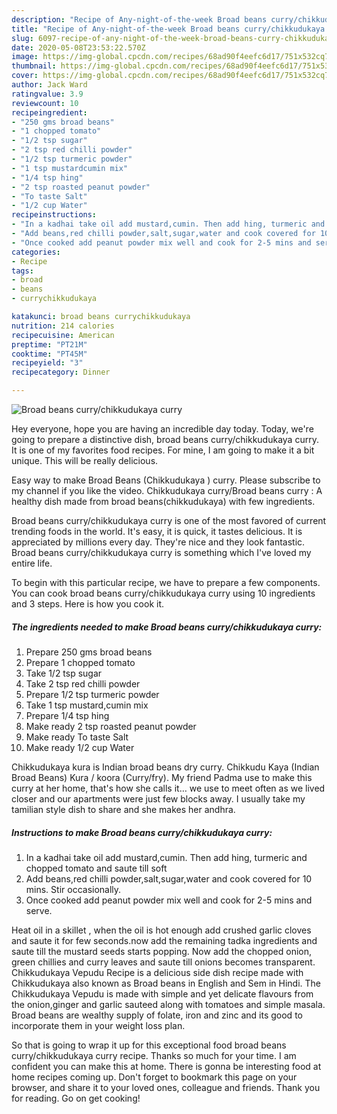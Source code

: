```yaml
---
description: "Recipe of Any-night-of-the-week Broad beans curry/chikkudukaya curry"
title: "Recipe of Any-night-of-the-week Broad beans curry/chikkudukaya curry"
slug: 6097-recipe-of-any-night-of-the-week-broad-beans-curry-chikkudukaya-curry
date: 2020-05-08T23:53:22.570Z
image: https://img-global.cpcdn.com/recipes/68ad90f4eefc6d17/751x532cq70/broad-beans-currychikkudukaya-curry-recipe-main-photo.jpg
thumbnail: https://img-global.cpcdn.com/recipes/68ad90f4eefc6d17/751x532cq70/broad-beans-currychikkudukaya-curry-recipe-main-photo.jpg
cover: https://img-global.cpcdn.com/recipes/68ad90f4eefc6d17/751x532cq70/broad-beans-currychikkudukaya-curry-recipe-main-photo.jpg
author: Jack Ward
ratingvalue: 3.9
reviewcount: 10
recipeingredient:
- "250 gms broad beans"
- "1 chopped tomato"
- "1/2 tsp sugar"
- "2 tsp red chilli powder"
- "1/2 tsp turmeric powder"
- "1 tsp mustardcumin mix"
- "1/4 tsp hing"
- "2 tsp roasted peanut powder"
- "To taste Salt"
- "1/2 cup Water"
recipeinstructions:
- "In a kadhai take oil add mustard,cumin. Then add hing, turmeric and chopped tomato and saute till soft"
- "Add beans,red chilli powder,salt,sugar,water and cook covered for 10 mins. Stir occasionally."
- "Once cooked add peanut powder mix well and cook for 2-5 mins and serve."
categories:
- Recipe
tags:
- broad
- beans
- currychikkudukaya

katakunci: broad beans currychikkudukaya 
nutrition: 214 calories
recipecuisine: American
preptime: "PT21M"
cooktime: "PT45M"
recipeyield: "3"
recipecategory: Dinner

---
```



![Broad beans curry/chikkudukaya curry](https://img-global.cpcdn.com/recipes/68ad90f4eefc6d17/751x532cq70/broad-beans-currychikkudukaya-curry-recipe-main-photo.jpg)

Hey everyone, hope you are having an incredible day today. Today, we're going to prepare a distinctive dish, broad beans curry/chikkudukaya curry. It is one of my favorites food recipes. For mine, I am going to make it a bit unique. This will be really delicious.

Easy way to make Broad Beans (Chikkudukaya ) curry. Please subscribe to my channel if you like the video. Chikkudukaya curry/Broad beans curry : A healthy dish made from broad beans(chikkudukaya) with few ingredients.

Broad beans curry/chikkudukaya curry is one of the most favored of current trending foods in the world. It's easy, it is quick, it tastes delicious. It is appreciated by millions every day. They're nice and they look fantastic. Broad beans curry/chikkudukaya curry is something which I've loved my entire life.


To begin with this particular recipe, we have to prepare a few components. You can cook broad beans curry/chikkudukaya curry using 10 ingredients and 3 steps. Here is how you cook it.

<!--inarticleads1-->

##### The ingredients needed to make Broad beans curry/chikkudukaya curry:

1. Prepare 250 gms broad beans
1. Prepare 1 chopped tomato
1. Take 1/2 tsp sugar
1. Take 2 tsp red chilli powder
1. Prepare 1/2 tsp turmeric powder
1. Take 1 tsp mustard,cumin mix
1. Prepare 1/4 tsp hing
1. Make ready 2 tsp roasted peanut powder
1. Make ready To taste Salt
1. Make ready 1/2 cup Water


Chikkudukaya kura is Indian broad beans dry curry. Chikkudu Kaya (Indian Broad Beans) Kura / koora (Curry/fry). My friend Padma use to make this curry at her home, that&#39;s how she calls it… we use to meet often as we lived closer and our apartments were just few blocks away. I usually take my tamilian style dish to share and she makes her andhra. 

<!--inarticleads2-->

##### Instructions to make Broad beans curry/chikkudukaya curry:

1. In a kadhai take oil add mustard,cumin. Then add hing, turmeric and chopped tomato and saute till soft
1. Add beans,red chilli powder,salt,sugar,water and cook covered for 10 mins. Stir occasionally.
1. Once cooked add peanut powder mix well and cook for 2-5 mins and serve.


Heat oil in a skillet , when the oil is hot enough add crushed garlic cloves and saute it for few seconds.now add the remaining tadka ingredients and saute till the mustard seeds starts popping. Now add the chopped onion, green chillies and curry leaves and saute till onions becomes transparent. Chikkudukaya Vepudu Recipe is a delicious side dish recipe made with Chikkudukaya also known as Broad beans in English and Sem in Hindi. The Chikkudukaya Vepudu is made with simple and yet delicate flavours from the onion,ginger and garlic sauteed along with tomatoes and simple masala. Broad beans are wealthy supply of folate, iron and zinc and its good to incorporate them in your weight loss plan. 

So that is going to wrap it up for this exceptional food broad beans curry/chikkudukaya curry recipe. Thanks so much for your time. I am confident you can make this at home. There is gonna be interesting food at home recipes coming up. Don't forget to bookmark this page on your browser, and share it to your loved ones, colleague and friends. Thank you for reading. Go on get cooking!
